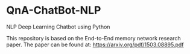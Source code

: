 # QnA-ChatBot-NLP
NLP Deep Learning Chatbot using Python

This repository is based on the End-to-End memory network research paper.
The paper can be found at: https://arxiv.org/pdf/1503.08895.pdf
